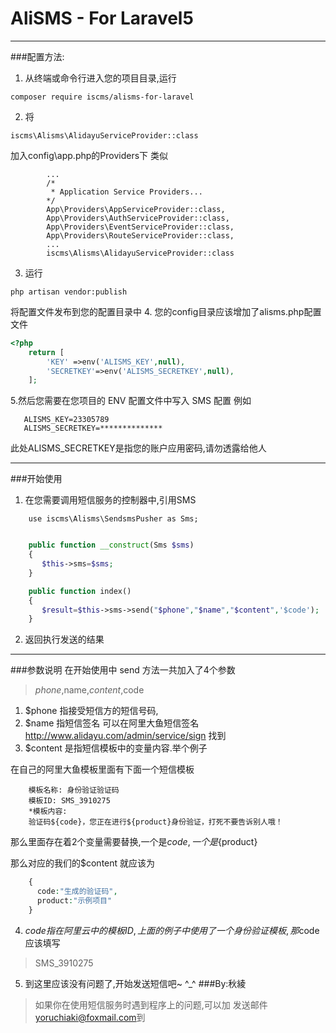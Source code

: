 # AliSMS - For Laravel5
---
###配置方法:
1. 从终端或命令行进入您的项目目录,运行
```
composer require iscms/alisms-for-laravel
```
2. 将
```
iscms\Alisms\AlidayuServiceProvider::class
```
加入config\app.php的Providers下
类似
```
        ...
        /*
         * Application Service Providers...
        */
        App\Providers\AppServiceProvider::class,
        App\Providers\AuthServiceProvider::class,
        App\Providers\EventServiceProvider::class,
        App\Providers\RouteServiceProvider::class,
        ...
        iscms\Alisms\AlidayuServiceProvider::class
```
3. 运行
```
php artisan vendor:publish
```
将配置文件发布到您的配置目录中
4. 您的config目录应该增加了alisms.php配置文件
```php
<?php
    return [
        'KEY' =>env('ALISMS_KEY',null),
        'SECRETKEY'=>env('ALISMS_SECRETKEY',null),
    ];
```

5.然后您需要在您项目的 ENV 配置文件中写入 SMS 配置
例如
```
   ALISMS_KEY=23305789
   ALISMS_SECRETKEY=**************
```
此处ALISMS_SECRETKEY是指您的账户应用密码,请勿透露给他人

---
###开始使用
1. 在您需要调用短信服务的控制器中,引用SMS
```
    use iscms\Alisms\SendsmsPusher as Sms;
```

```php

    public function __construct(Sms $sms)
    {
       $this->sms=$sms;
    }

    public function index()
    {
       $result=$this->sms->send("$phone","$name","$content",'$code');
    }
```
2. 返回执行发送的结果
---

###参数说明
在开始使用中 send 方法一共加入了4个参数
>$phone,$name,$content,$code

1. $phone 指接受短信方的短信号码,
2. $name 指短信签名 可以在阿里大鱼短信签名 <http://www.alidayu.com/admin/service/sign> 找到
3. $content 是指短信模板中的变量内容.举个例子

在自己的阿里大鱼模板里面有下面一个短信模板
```
    模板名称: 身份验证验证码
    模板ID: SMS_3910275
    *模板内容:
    验证码${code}，您正在进行${product}身份验证，打死不要告诉别人哦！
```
那么里面存在着2个变量需要替换,一个是${code} ,一个是${product}

那么对应的我们的$content 就应该为
```php
    {
      code:"生成的验证码",
      product:"示例项目"
    }
```
4. $code 指在阿里云中的模板ID,上面的例子中使用了一个身份验证模板,那$code 应该填写
> SMS_3910275
5. 到这里应该没有问题了,开始发送短信吧~ ^_^
###By:秋綾

>如果你在使用短信服务时遇到程序上的问题,可以加 发送邮件<yoruchiaki@foxmail.com>到
